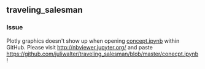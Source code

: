 ## traveling_salesman

### Issue
Plotly graphics doesn't show up when opening [concept.ipynb](https://github.com/juliwalter/traveling_salesman/blob/master/conecpt.ipynb) within GitHub. Please visit http://nbviewer.jupyter.org/ and paste https://github.com/juliwalter/traveling_salesman/blob/master/conecpt.ipynb!
